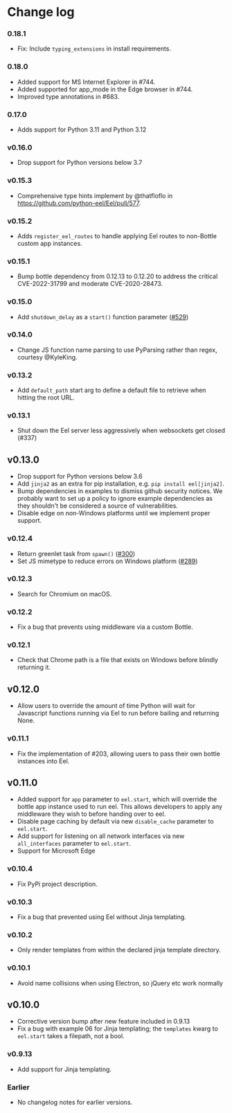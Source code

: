 # Change log

### 0.18.1

* Fix: Include `typing_extensions` in install requirements.

### 0.18.0
* Added support for MS Internet Explorer in #744.
* Added supported for app_mode in the Edge browser in #744.
* Improved type annotations in #683.

### 0.17.0
* Adds support for Python 3.11 and Python 3.12

### v0.16.0
* Drop support for Python versions below 3.7

### v0.15.3
* Comprehensive type hints implement by @thatfloflo in https://github.com/python-eel/Eel/pull/577.

### v0.15.2
* Adds `register_eel_routes` to handle applying Eel routes to non-Bottle custom app instances.

### v0.15.1
* Bump bottle dependency from 0.12.13 to 0.12.20 to address the critical CVE-2022-31799 and moderate CVE-2020-28473.

### v0.15.0
* Add `shutdown_delay` as a `start()` function parameter ([#529](https://github.com/python-eel/Eel/pull/529))

### v0.14.0
* Change JS function name parsing to use PyParsing rather than regex, courtesy @KyleKing.

### v0.13.2
* Add `default_path` start arg to define a default file to retrieve when hitting the root URL.

### v0.13.1
* Shut down the Eel server less aggressively when websockets get closed (#337)

## v0.13.0
* Drop support for Python versions below 3.6
* Add `jinja2` as an extra for pip installation, e.g. `pip install eel[jinja2]`.
* Bump dependencies in examples to dismiss github security notices. We probably want to set up a policy to ignore example dependencies as they shouldn't be considered a source of vulnerabilities.
* Disable edge on non-Windows platforms until we implement proper support.

### v0.12.4
* Return greenlet task from `spawn()` ([#300](https://github.com/samuelhwilliams/Eel/pull/300))
* Set JS mimetype to reduce errors on Windows platform ([#289](https://github.com/samuelhwilliams/Eel/pull/289))

### v0.12.3
* Search for Chromium on macOS.

### v0.12.2
* Fix a bug that prevents using middleware via a custom Bottle.

### v0.12.1
* Check that Chrome path is a file that exists on Windows before blindly returning it.

## v0.12.0
* Allow users to override the amount of time Python will wait for Javascript functions running via Eel to run before bailing and returning None.

### v0.11.1
* Fix the implementation of #203, allowing users to pass their own bottle instances into Eel.

## v0.11.0
* Added support for `app` parameter to `eel.start`, which will override the bottle app instance used to run eel. This
allows developers to apply any middleware they wish to before handing over to eel.
* Disable page caching by default via new `disable_cache` parameter to `eel.start`.
* Add support for listening on all network interfaces via new `all_interfaces` parameter to `eel.start`.
* Support for Microsoft Edge

### v0.10.4
* Fix PyPi project description.

### v0.10.3
* Fix a bug that prevented using Eel without Jinja templating.

### v0.10.2
* Only render templates from within the declared jinja template directory.

### v0.10.1
* Avoid name collisions when using Electron, so jQuery etc work normally

## v0.10.0
* Corrective version bump after new feature included in 0.9.13
* Fix a bug with example 06 for Jinja templating; the `templates` kwarg to `eel.start` takes a filepath, not a bool.

### v0.9.13
* Add support for Jinja templating.

### Earlier
* No changelog notes for earlier versions.
